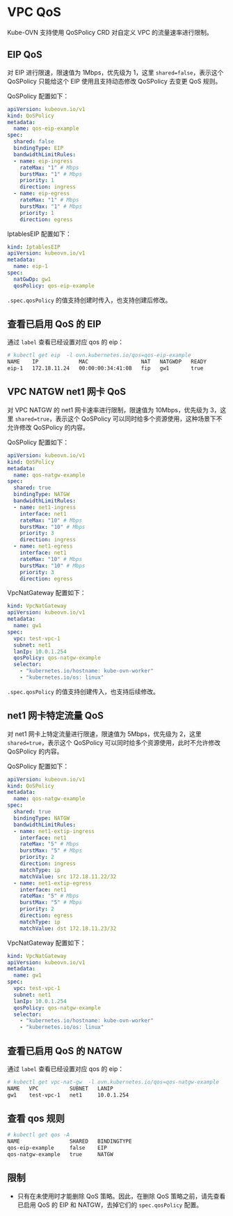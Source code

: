 # VPC QoS

Kube-OVN 支持使用 QoSPolicy CRD 对自定义 VPC 的流量速率进行限制。

## EIP QoS

对 EIP 进行限速，限速值为 1Mbps，优先级为 1，这里 `shared=false`，表示这个 QoSPolicy 只能给这个 EIP 使用且支持动态修改 QoSPolicy 去变更 QoS 规则。

QoSPolicy 配置如下：

```yaml
apiVersion: kubeovn.io/v1
kind: QoSPolicy
metadata:
  name: qos-eip-example
spec:
  shared: false
  bindingType: EIP
  bandwidthLimitRules:
  - name: eip-ingress
    rateMax: "1" # Mbps
    burstMax: "1" # Mbps
    priority: 1
    direction: ingress
  - name: eip-egress
    rateMax: "1" # Mbps
    burstMax: "1" # Mbps
    priority: 1
    direction: egress
```

IptablesEIP 配置如下：

```yaml
kind: IptablesEIP
apiVersion: kubeovn.io/v1
metadata:
  name: eip-1
spec:
  natGwDp: gw1
  qosPolicy: qos-eip-example
```

`.spec.qosPolicy` 的值支持创建时传入，也支持创建后修改。

## 查看已启用 QoS 的 EIP

通过 `label` 查看已经设置对应 qos 的 eip：

```bash
# kubectl get eip  -l ovn.kubernetes.io/qos=qos-eip-example
NAME    IP             MAC                 NAT   NATGWDP   READY
eip-1   172.18.11.24   00:00:00:34:41:0B   fip   gw1       true
```

## VPC NATGW net1 网卡 QoS

对 VPC NATGW 的 net1 网卡速率进行限制，限速值为 10Mbps，优先级为 3，这里 `shared=true`，表示这个 QoSPolicy 可以同时给多个资源使用，这种场景下不允许修改 QoSPolicy 的内容。

QoSPolicy 配置如下：

```yaml
apiVersion: kubeovn.io/v1
kind: QoSPolicy
metadata:
  name: qos-natgw-example
spec:
  shared: true
  bindingType: NATGW
  bandwidthLimitRules:
  - name: net1-ingress
    interface: net1
    rateMax: "10" # Mbps
    burstMax: "10" # Mbps
    priority: 3
    direction: ingress
  - name: net1-egress
    interface: net1
    rateMax: "10" # Mbps
    burstMax: "10" # Mbps
    priority: 3
    direction: egress
```

VpcNatGateway 配置如下：

```yaml
kind: VpcNatGateway
apiVersion: kubeovn.io/v1
metadata:
  name: gw1
spec:
  vpc: test-vpc-1
  subnet: net1
  lanIp: 10.0.1.254
  qosPolicy: qos-natgw-example
  selector:
    - "kubernetes.io/hostname: kube-ovn-worker"
    - "kubernetes.io/os: linux"
```

`.spec.qosPolicy` 的值支持创建传入，也支持后续修改。

## net1 网卡特定流量 QoS

对 net1 网卡上特定流量进行限速，限速值为 5Mbps，优先级为 2，这里 `shared=true`，表示这个 QoSPolicy  可以同时给多个资源使用，此时不允许修改 QoSPolicy 的内容。

QoSPolicy 配置如下：

```yaml
apiVersion: kubeovn.io/v1
kind: QoSPolicy
metadata:
  name: qos-natgw-example
spec:
  shared: true
  bindingType: NATGW
  bandwidthLimitRules:
  - name: net1-extip-ingress
    interface: net1
    rateMax: "5" # Mbps
    burstMax: "5" # Mbps
    priority: 2
    direction: ingress
    matchType: ip
    matchValue: src 172.18.11.22/32
  - name: net1-extip-egress
    interface: net1
    rateMax: "5" # Mbps
    burstMax: "5" # Mbps
    priority: 2
    direction: egress
    matchType: ip
    matchValue: dst 172.18.11.23/32
```

VpcNatGateway 配置如下：

```yaml
kind: VpcNatGateway
apiVersion: kubeovn.io/v1
metadata:
  name: gw1
spec:
  vpc: test-vpc-1
  subnet: net1
  lanIp: 10.0.1.254
  qosPolicy: qos-natgw-example
  selector:
    - "kubernetes.io/hostname: kube-ovn-worker"
    - "kubernetes.io/os: linux"
```

## 查看已启用 QoS 的 NATGW

通过 `label` 查看已经设置对应 qos 的 eip：

```bash
# kubectl get vpc-nat-gw  -l ovn.kubernetes.io/qos=qos-natgw-example
NAME   VPC          SUBNET   LANIP
gw1    test-vpc-1   net1     10.0.1.254
```

## 查看 qos 规则

```bash
# kubectl get qos -A
NAME                SHARED   BINDINGTYPE
qos-eip-example     false    EIP
qos-natgw-example   true     NATGW
```

## 限制

* 只有在未使用时才能删除 QoS 策略。因此，在删除 QoS 策略之前，请先查看已启用 QoS 的 EIP 和 NATGW，去掉它们的 `spec.qosPolicy` 配置。
